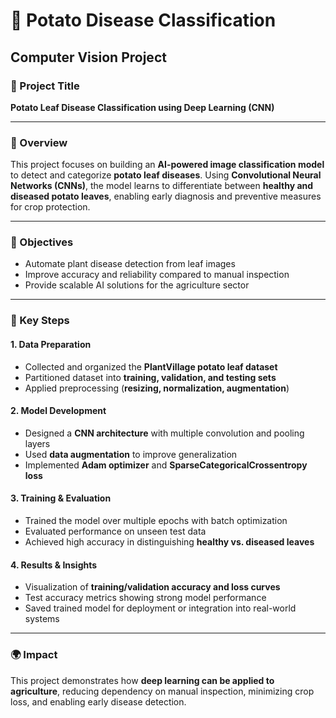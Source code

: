 # 🍃 Potato Disease Classification  
## Computer Vision Project  

### 📌 Project Title  
**Potato Leaf Disease Classification using Deep Learning (CNN)**  

---

### 📖 Overview  
This project focuses on building an **AI-powered image classification model** to detect and categorize **potato leaf diseases**. Using **Convolutional Neural Networks (CNNs)**, the model learns to differentiate between **healthy and diseased potato leaves**, enabling early diagnosis and preventive measures for crop protection.  

---

### 🎯 Objectives  
- Automate plant disease detection from leaf images  
- Improve accuracy and reliability compared to manual inspection  
- Provide scalable AI solutions for the agriculture sector  

---

### 🔑 Key Steps  
#### 1. Data Preparation  
- Collected and organized the **PlantVillage potato leaf dataset**  
- Partitioned dataset into **training, validation, and testing sets**  
- Applied preprocessing (**resizing, normalization, augmentation**)  

#### 2. Model Development  
- Designed a **CNN architecture** with multiple convolution and pooling layers  
- Used **data augmentation** to improve generalization  
- Implemented **Adam optimizer** and **SparseCategoricalCrossentropy loss**  

#### 3. Training & Evaluation  
- Trained the model over multiple epochs with batch optimization  
- Evaluated performance on unseen test data  
- Achieved high accuracy in distinguishing **healthy vs. diseased leaves**  

#### 4. Results & Insights  
- Visualization of **training/validation accuracy and loss curves**  
- Test accuracy metrics showing strong model performance  
- Saved trained model for deployment or integration into real-world systems  

---

### 🌍 Impact  
This project demonstrates how **deep learning can be applied to agriculture**, reducing dependency on manual inspection, minimizing crop loss, and enabling early disease detection.  

